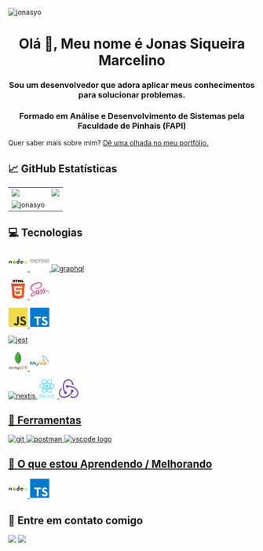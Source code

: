 <p align="left"> <img src="https://komarev.com/ghpvc/?username=jonasyo&label=Profile%20views&color=0e75b6&style=flat" alt="jonasyo" /> </p>

<h1 align="center">Olá 👋, Meu nome é Jonas Siqueira Marcelino</h1>
<h3 align="center">Sou um desenvolvedor que adora aplicar meus conhecimentos para solucionar problemas.</h3>
<h3 align="center">Formado em Análise e Desenvolvimento de Sistemas pela Faculdade de Pinhais (FAPI)</h3>


Quer saber mais sobre mim? [Dê uma olhada no meu portfólio.](https://jonas-landing-page.netlify.app/)

## &#x1f4c8; GitHub Estatísticas

<table align="center" >
  <tr>
    <td style="border: none;">
      <img height='172' src='https://github-readme-stats.vercel.app/api/top-langs/?username=jonasyo&layout=compact&theme=dracula'>
    </td>
    <td style="border: none;">
      <img height='172' src='https://github-readme-stats.vercel.app/api?username=jonasyo&show_icons=true&theme=dracula'>
    </td>
  </tr>
  <tr>
    <td style="border: none;">
      <img height='172' src="https://github-readme-streak-stats.herokuapp.com/?user=jonasyo&theme=dracula" alt="jonasyo" />
    </td>
  </tr>
</table> 

## 💻 Tecnologias

<a href="https://nodejs.org/en/" target="_blank">
<img src="https://raw.githubusercontent.com/devicons/devicon/master/icons/nodejs/nodejs-original-wordmark.svg" alt="nodejs" width="40" height="40"/> </a> <a href="https://www.express.com/" target="_blank"> <img src="https://raw.githubusercontent.com/devicons/devicon/master/icons/express/express-original-wordmark.svg" alt="express" width="40" height="40"/> </a> <a href="https://graphql.org" target="_blank"> <img src="https://www.vectorlogo.zone/logos/graphql/graphql-icon.svg" alt="graphql" width="40" height="40"/> </a> <a href="https://www.w3.org/html/" target="_blank"> 

<a href="https://www.learn-html.org/" target="_blank"><img src="https://raw.githubusercontent.com/devicons/devicon/master/icons/html5/html5-original-wordmark.svg" alt="html5" width="40" height="40"/> </a> <a href="https://sass-lang.com/" target="_blank"> <img src="https://raw.githubusercontent.com/devicons/devicon/master/icons/sass/sass-original.svg" alt="sass" width="40" height="40"/> </a> <a href="https://www.typescriptlang.org/" target="_blank"> 

<a href="https://js.org/" target="_blank"><img src="https://raw.githubusercontent.com/devicons/devicon/master/icons/javascript/javascript-original.svg" alt="javascript" width="40" height="40"/> </a> <a href="https://www.typescriptlang.org/" target="_blank"> <img src="https://raw.githubusercontent.com/devicons/devicon/master/icons/typescript/typescript-original.svg" alt="typescript" width="40" height="40"/> </a>

<a href="https://www.jest.org.in/joint-entrance-screening-test" target="_blank"><img src="https://www.vectorlogo.zone/logos/jestjsio/jestjsio-icon.svg" alt="jest" width="40" height="40"/> </a> <a href="https://www.mongodb.com/" target="_blank"> 

<a href="https://www.mongodb.com/pt-br"><img src="https://raw.githubusercontent.com/devicons/devicon/master/icons/mongodb/mongodb-original-wordmark.svg" alt="mongodb" width="40" height="40"/> </a> <a href="https://www.mysql.com/" target="_blank"> <img src="https://raw.githubusercontent.com/devicons/devicon/master/icons/mysql/mysql-original-wordmark.svg" alt="mysql" width="40" height="40"/> </a> <a href="https://nextjs.org/" target="_blank"> 

<a href="https://nextjs.org/"><img src="https://cdn.worldvectorlogo.com/logos/nextjs-3.svg" alt="nextjs" width="40" height="40"/> </a> <a href="https://pt-br.reactjs.org/" target="_blank"> <img src="https://raw.githubusercontent.com/devicons/devicon/master/icons/react/react-original-wordmark.svg" alt="react" width="40" height="40"/> </a> <a href="https://redux.js.org" target="_blank"> <img src="https://raw.githubusercontent.com/devicons/devicon/master/icons/redux/redux-original.svg" alt="redux" width="40" height="40"/> </a> <a href="https://sass-lang.com" target="_blank"> 



## 🔨 Ferramentas

<a href="https://git-scm.com/" target="_blank"><img src="https://www.vectorlogo.zone/logos/git-scm/git-scm-icon.svg" alt="git" width="40" height="40"/> </a> <a href="postman.com" target="_blank">  <img src="https://www.vectorlogo.zone/logos/getpostman/getpostman-icon.svg" alt="postman" width="40" height="40"/> </a> <a href="https://code.visualstudio.com/" target="_blank"> <img alt="vscode logo" title="vscode" height="40" src="https://cdn.jsdelivr.net/gh/devicons/devicon/icons/vscode/vscode-original.svg"/>


## 🚀 O que estou Aprendendo / Melhorando

<a href="https://nodejs.org/en/" target="_blank"> <img src="https://raw.githubusercontent.com/devicons/devicon/master/icons/nodejs/nodejs-original-wordmark.svg" alt="nodejs" width="40" height="40"/> </a> <a href="https://www.postgresql.org" target="_blank"> <a href="https://www.typescriptlang.org/" target="_blank"> <img src="https://raw.githubusercontent.com/devicons/devicon/master/icons/typescript/typescript-original.svg" alt="typescript" width="40" height="40"/> </a>


## 📣 Entre em contato comigo

<p align=left>
   <a href="https://www.linkedin.com/in/jonas-siqueira-marcelino/" target="_blank"><img src="https://img.shields.io/badge/-LinkedIn-%230077B5?style=for-the-badge&logo=linkedin&logoColor=white" target="_blank"></a> 
   <a href = "mailto: jonascska07@gmail.com"><img src="https://img.shields.io/badge/Gmail-D14836?style=for-the-badge&logo=gmail&logoColor=white" target="_blank"></a>
<p/>
